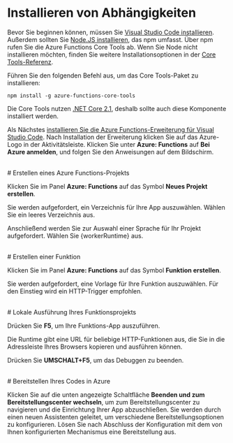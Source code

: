 # Installieren von Abhängigkeiten

Bevor Sie beginnen können, müssen Sie [Visual Studio Code installieren](https://go.microsoft.com/fwlink/?linkid=2016593). Außerdem sollten Sie [Node.JS installieren](https://go.microsoft.com/fwlink/?linkid=2016195), das npm umfasst. Über npm rufen Sie die Azure Functions Core Tools ab. Wenn Sie Node nicht installieren möchten, finden Sie weitere Installationsoptionen in der [Core Tools-Referenz](https://go.microsoft.com/fwlink/?linkid=2016192).

Führen Sie den folgenden Befehl aus, um das Core Tools-Paket zu installieren:

``` npm install -g azure-functions-core-tools ```

Die Core Tools nutzen [.NET Core 2.1](https://go.microsoft.com/fwlink/?linkid=2016373), deshalb sollte auch diese Komponente installiert werden.

Als Nächstes [installieren Sie die Azure Functions-Erweiterung für Visual Studio Code](https://go.microsoft.com/fwlink/?linkid=2016800). Nach Installation der Erweiterung klicken Sie auf das Azure-Logo in der Aktivitätsleiste. Klicken Sie unter **Azure: Functions** auf **Bei Azure anmelden**, und folgen Sie den Anweisungen auf dem Bildschirm.

<br/>
# Erstellen eines Azure Functions-Projekts

Klicken Sie im Panel **Azure: Functions** auf das Symbol **Neues Projekt erstellen**.

Sie werden aufgefordert, ein Verzeichnis für Ihre App auszuwählen. Wählen Sie ein leeres Verzeichnis aus.

Anschließend werden Sie zur Auswahl einer Sprache für Ihr Projekt aufgefordert. Wählen Sie {workerRuntime} aus.

<br/>
# Erstellen einer Funktion

Klicken Sie im Panel **Azure: Functions** auf das Symbol **Funktion erstellen**.

Sie werden aufgefordert, eine Vorlage für Ihre Funktion auszuwählen. Für den Einstieg wird ein HTTP-Trigger empfohlen.

<br/>
# Lokale Ausführung Ihres Funktionsprojekts

Drücken Sie **F5**, um Ihre Funktions-App auszuführen.

Die Runtime gibt eine URL für beliebige HTTP-Funktionen aus, die Sie in die Adressleiste Ihres Browsers kopieren und ausführen können.

Drücken Sie **UMSCHALT+F5**, um das Debuggen zu beenden.

<br/>
# Bereitstellen Ihres Codes in Azure

Klicken Sie auf die unten angezeigte Schaltfläche **Beenden und zum Bereitstellungscenter wechseln**, um zum Bereitstellungscenter zu navigieren und die Einrichtung Ihrer App abzuschließen. Sie werden durch einen neuen Assistenten geleitet, um verschiedene Bereitstellungsoptionen zu konfigurieren. Lösen Sie nach Abschluss der Konfiguration mit dem von Ihnen konfigurierten Mechanismus eine Bereitstellung aus.

